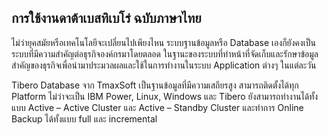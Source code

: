 ## การใช้งานดาต้าเบสทิเบโร่ ฉบับภาษาไทย

ไม่ว่ายุคสมัยหรือเทคโนโลยีจะเปลี่ยนไปเพียงไหน ระบบฐานข้อมูลหรือ Database เองก็ยังคงเป็นระบบที่มีความสำคัญต่อธุรกิจองค์กรมาโดยตลอด ในฐานะของระบบที่ทำหน้าที่จัดเก็บและรักษาข้อมูลสำคัญของธุรกิจเพื่อนำมาประมวลผลและใช้ในการทำงานในระบบ Application ต่างๆ ในแต่ละวัน

Tibero Database จาก TmaxSoft เป็นฐานข้อมูลที่มีความเสถียรสูง สามารถติดตั้งได้ทุก Platform ไม่ว่าจะเป็น IBM Power, Linux, Windows และ Tibero ยังสามารถทำงานได้ทั้งแบบ Active – Active Cluster และ Active – Standby Cluster และทำการ Online Backup ได้ทั้งแบบ full และ incremental
